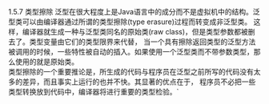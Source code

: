 1.5.7 类型擦除
泛型在很大程度上是Java语言中的成分而不是虚拟机中的结构。泛型类可以由编译器通过所谓的类型擦除(type erasure)过程而转变成非泛型类。
这样，编译器就生成一种与泛型类同名的原始类(raw class)，但是类型参数都被删去了。类型变量由它们的类型限界来代替，
当一个具有擦除返回类型的泛型方法被调用的时候，一些特性被自动的插入。如果使用一个泛型类而不带参数类型，那么使用的就是原始类。   
类型擦除的一个重要推论是，所生成的代码与程序员在泛型之前所写的代码没有太多的差异，而且事实上运行的也并不快。其显著的优点在于，
程序员不必把一些类型转换放到代码中，编译器将进行重要的类型检验。`
